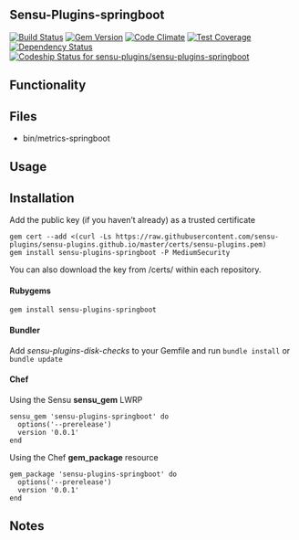 ## Sensu-Plugins-springboot

[![Build Status](https://travis-ci.org/sensu-plugins/sensu-plugins-springboot.svg?branch=master)](https://travis-ci.org/sensu-plugins/sensu-plugins-springboot)
[![Gem Version](https://badge.fury.io/rb/sensu-plugins-springboot.svg)](http://badge.fury.io/rb/sensu-plugins-springboot)
[![Code Climate](https://codeclimate.com/github/sensu-plugins/sensu-plugins-springboot/badges/gpa.svg)](https://codeclimate.com/github/sensu-plugins/sensu-plugins-springboot)
[![Test Coverage](https://codeclimate.com/github/sensu-plugins/sensu-plugins-springboot/badges/coverage.svg)](https://codeclimate.com/github/sensu-plugins/sensu-plugins-springboot)
[![Dependency Status](https://gemnasium.com/sensu-plugins/sensu-plugins-springboot.svg)](https://gemnasium.com/sensu-plugins/sensu-plugins-springboot)
[ ![Codeship Status for sensu-plugins/sensu-plugins-springboot](https://codeship.com/projects/275478d0-db38-0132-1836-0eed4ec53b27/status?branch=master)](https://codeship.com/projects/79566)

## Functionality

## Files
 * bin/metrics-springboot

## Usage

## Installation

Add the public key (if you haven’t already) as a trusted certificate

```
gem cert --add <(curl -Ls https://raw.githubusercontent.com/sensu-plugins/sensu-plugins.github.io/master/certs/sensu-plugins.pem)
gem install sensu-plugins-springboot -P MediumSecurity
```

You can also download the key from /certs/ within each repository.

#### Rubygems

`gem install sensu-plugins-springboot`

#### Bundler

Add *sensu-plugins-disk-checks* to your Gemfile and run `bundle install` or `bundle update`

#### Chef

Using the Sensu **sensu_gem** LWRP
```
sensu_gem 'sensu-plugins-springboot' do
  options('--prerelease')
  version '0.0.1'
end
```

Using the Chef **gem_package** resource
```
gem_package 'sensu-plugins-springboot' do
  options('--prerelease')
  version '0.0.1'
end
```

## Notes
